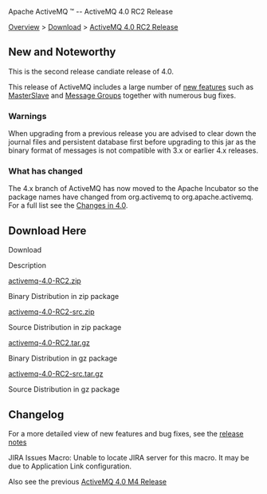 Apache ActiveMQ ™ -- ActiveMQ 4.0 RC2 Release 

[Overview](overview.html) > [Download](download.html) > [ActiveMQ 4.0 RC2 Release](activemq-40-rc2-release.html)


New and Noteworthy
------------------

This is the second release candiate release of 4.0.

This release of ActiveMQ includes a large number of [new features](changes-in-40.html) such as [MasterSlave](masterslave.html) and [Message Groups](message-groups.html) together with numerous bug fixes.

### Warnings

When upgrading from a previous release you are advised to clear down the journal files and persistent database first before upgrading to this jar as the binary format of messages is not compatible with 3.x or earlier 4.x releases.

### What has changed

The 4.x branch of ActiveMQ has now moved to the Apache Incubator so the package names have changed from org.activemq to org.apache.activemq. For a full list see the [Changes in 4.0](changes-in-40.html).

Download Here
-------------

Download

Description

[activemq-4.0-RC2.zip](http://cvs.apache.org/repository/incubator-activemq/distributions/activemq-4.0-RC2.zip)

Binary Distribution in zip package

[activemq-4.0-RC2-src.zip](http://cvs.apache.org/repository/incubator-activemq/distributions/activemq-4.0-RC2-src.zip)

Source Distribution in zip package

[activemq-4.0-RC2.tar.gz](http://cvs.apache.org/repository/incubator-activemq/distributions/activemq-4.0-RC2.tar.gz)

Binary Distribution in gz package

[activemq-4.0-RC2-src.tar.gz](http://cvs.apache.org/repository/incubator-activemq/distributions/activemq-4.0-RC2-src.tar.gz)

Source Distribution in gz package

Changelog
---------

For a more detailed view of new features and bug fixes, see the [release notes](https://issues.apache.org/activemq/secure/ReleaseNote.jspa?projectId=10520&styleName=Html&version=11750)

JIRA Issues Macro: Unable to locate JIRA server for this macro. It may be due to Application Link configuration.

Also see the previous [ActiveMQ 4.0 M4 Release](activemq-40-m4-release.html)

